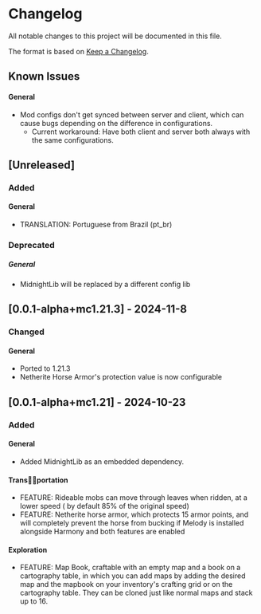 # Changelog

All notable changes to this project will be documented in this file.

The format is based on [Keep a Changelog](https://keepachangelog.com/en/1.1.0/).

## Known Issues

#### General

- Mod configs don't get synced between server and client, which can cause bugs depending on the difference in configurations.
  - Current workaround: Have both client and server both always with the same configurations.

## [Unreleased]

### Added

#### General

- TRANSLATION: Portuguese from Brazil (pt_br)

### Deprecated

##### General

- MidnightLib will be replaced by a different config lib

## [0.0.1-alpha+mc1.21.3] - 2024-11-8

### Changed

#### General

- Ported to 1.21.3
- Netherite Horse Armor's protection value is now configurable

## [0.0.1-alpha+mc1.21] - 2024-10-23

### Added

#### General

- Added MidnightLib as an embedded dependency.

#### Trans🏳️‍⚧️portation

- FEATURE: Rideable mobs can move through leaves when ridden, at a lower speed ( by default 85% of the original speed)
- FEATURE: Netherite horse armor, which protects 15 armor points, and will completely prevent the horse from bucking if Melody is installed alongside Harmony and both features are enabled

#### Exploration

- FEATURE: Map Book, craftable with an empty map and a book on a cartography table, in which you can add maps by adding the desired map and the mapbook on your inventory's crafting grid or on the cartography table. They can be cloned just like normal maps and stack up to 16.
